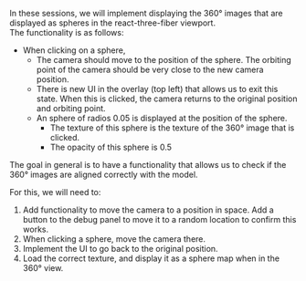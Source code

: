 In these sessions, we will implement displaying the 360° images that are displayed as spheres in the react-three-fiber viewport.  
The functionality is as follows:
- When clicking on a sphere,
  - The camera should move to the position of the sphere. The orbiting point of the camera should be very close to the new camera position.
  - There is new UI in the overlay (top left) that allows us to exit this state. When this is clicked, the camera returns to the original position and orbiting point.
  - An sphere of radios 0.05 is displayed at the position of the sphere.
    - The texture of this sphere is the texture of the 360° image that is clicked.
    - The opacity of this sphere is 0.5


The goal in general is to have a functionality that allows us to check if the 360° images are aligned correctly with the model.

For this, we will need to:
1. Add functionality to move the camera to a position in space. Add a button to the debug panel to move it to a random location to confirm this works.
2. When clicking a sphere, move the camera there.
3. Implement the UI to go back to the original position.
4. Load the correct texture, and display it as a sphere map when in the 360° view.